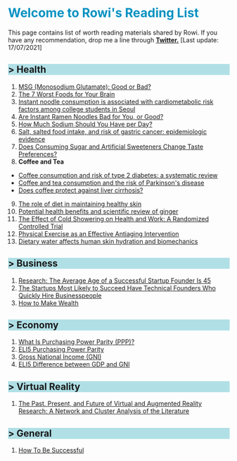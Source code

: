 <h1 style="color:#0492c2;"> Welcome to Rowi's Reading List </h1>

This page contains list of worth reading materials shared by Rowi. If you have any recommendation, drop me a line through [**Twitter.**](https://twitter.com/rowialfata) [Last update: 17/07/2021]


<h2 style="background-color:powderblue;"> > Health </h2>

1. [MSG (Monosodium Glutamate): Good or Bad?](https://www.healthline.com/nutrition/msg-good-or-bad#bottom-line)
2. [The 7 Worst Foods for Your Brain](https://www.healthline.com/nutrition/worst-foods-for-your-brain#TOC_TITLE_HDR_4)
3. [Instant noodle consumption is associated with cardiometabolic risk factors among college students in Seoul](https://www.ncbi.nlm.nih.gov/pmc/articles/PMC5449380/)
4. [Are Instant Ramen Noodles Bad for You, or Good?](https://www.healthline.com/nutrition/ramen-noodles)
5. [How Much Sodium Should You Have per Day?](https://www.healthline.com/nutrition/sodium-per-day)
6. [Salt, salted food intake, and risk of gastric cancer: epidemiologic evidence](https://pubmed.ncbi.nlm.nih.gov/15649247/)
7. [Does Consuming Sugar and Artificial Sweeteners Change Taste Preferences?](https://www.ncbi.nlm.nih.gov/pmc/articles/PMC4500487/)
8. <b> Coffee and Tea </b> <br>
  - [Coffee consumption and risk of type 2 diabetes: a systematic review](https://pubmed.ncbi.nlm.nih.gov/15998896/) <br>
  - [Coffee and tea consumption and the risk of Parkinson's disease](https://pubmed.ncbi.nlm.nih.gov/17712848/) <br>
  - [Does coffee protect against liver cirrhosis?](https://pubmed.ncbi.nlm.nih.gov/11897178/)
9. [The role of diet in maintaining healthy skin](https://www.researchgate.net/publication/330026831_The_role_of_diet_in_maintaining_healthy_skin)
10. [Potential health benefits and scientific review of ginger](https://academicjournals.org/journal/JPP/article-full-text-pdf/56E54E164970)
11. [The Effect of Cold Showering on Health and Work: A Randomized Controlled Trial](https://www.ncbi.nlm.nih.gov/pmc/articles/PMC5025014/)
12. [Physical Exercise as an Effective Antiaging Intervention](https://www.ncbi.nlm.nih.gov/pmc/articles/PMC5457745/?log$=activity)
13. [Dietary water affects human skin hydration and biomechanics](https://www.ncbi.nlm.nih.gov/pmc/articles/PMC4529263/)


<h2 style="background-color:powderblue;"> > Business</h2>

1. [Research: The Average Age of a Successful Startup Founder Is 45](https://hbr.org/2018/07/research-the-average-age-of-a-successful-startup-founder-is-45)
2. [The Startups Most Likely to Succeed Have Technical Founders Who Quickly Hire Businesspeople](https://hbr.org/2017/11/the-startups-most-likely-to-succeed-have-technical-founders-who-quickly-hire-businesspeople)
3. [How to Make Wealth](http://www.paulgraham.com/wealth.html)


<h2 style="background-color:powderblue;"> > Economy </h2>

1. [What Is Purchasing Power Parity (PPP)?](https://www.investopedia.com/updates/purchasing-power-parity-ppp/)
2. [ELI5 Purchasing Power Parity](https://www.reddit.com/r/explainlikeimfive/comments/5c5pay/eli5_what_is_purchasing_power_parity/)
3. [Gross National Income (GNI)](https://en.m.wikipedia.org/wiki/Gross_national_income)
4. [ELI5 Difference between GDP and GNI](https://www.reddit.com/r/explainlikeimfive/comments/vqcfw/eli5_what_is_gross_domestic_product_gdp/)


<h2 style="background-color:powderblue;"> > Virtual Reality </h2>

1. [The Past, Present, and Future of Virtual and Augmented Reality Research: A Network and Cluster Analysis of the Literature](https://www.frontiersin.org/articles/10.3389/fpsyg.2018.02086/full)



<h2 style="background-color:powderblue;"> > General </h2>

1. [How To Be Successful](https://blog.samaltman.com/how-to-be-successful)
